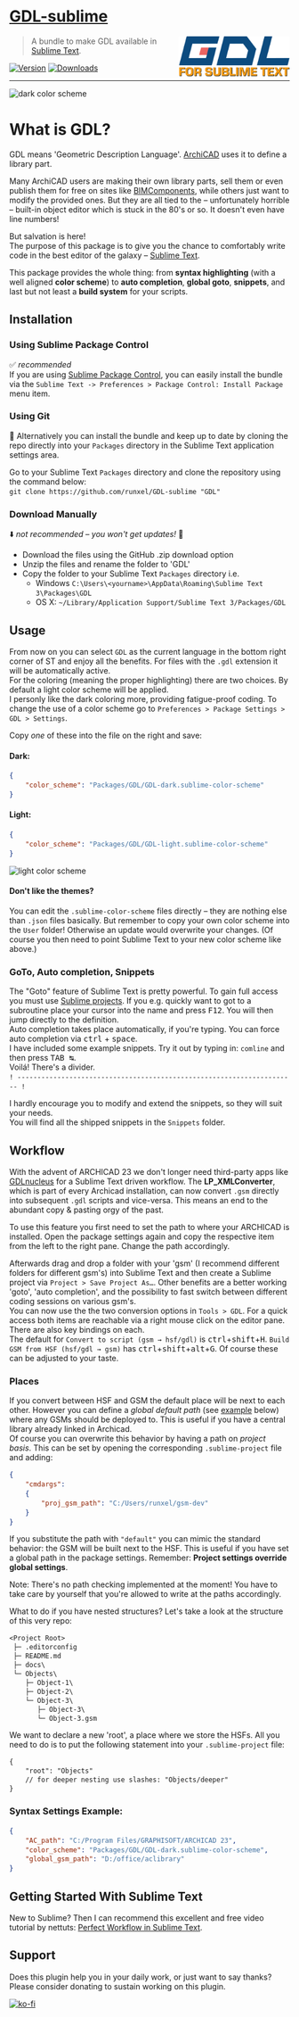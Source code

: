 # [GDL-sublime](https://github.com/runxel/GDL-sublime)

<img align="right" src="img/gdlst-logo.png" width="200">

> A bundle to make GDL available in [Sublime Text](http://www.sublimetext.com/).

[![Version](https://img.shields.io/github/release/runxel/GDL-sublime.svg?style=flat-square)](https://github.com/runxel/GDL-sublime/releases/latest)
[![Downloads](https://img.shields.io/packagecontrol/dt/GDL?logo=sublime%20text&style=flat-square)](https://packagecontrol.io/packages/GDL)

---

![dark color scheme](https://i.imgur.com/OEurk9A.png)  

# What is GDL?
GDL means 'Geometric Description Language'. [ArchiCAD](http://www.graphisoft.com/) uses it to define a library part.

Many ArchiCAD users are making their own library parts, sell them or even publish them for free on sites like [BIMComponents](https://bimcomponents.com/), while others just want to modify the provided ones. But they are all tied to the – unfortunately horrible – built-in object editor which is stuck in the 80's or so. It doesn't even have line numbers!

But salvation is here!  
The purpose of this package is to give you the chance to comfortably write code in the best editor of the galaxy – [Sublime Text](https://www.sublimetext.com/).

This package provides the whole thing: from **syntax highlighting** (with a well aligned **color scheme**) to **auto completion**, **global goto**, **snippets**, and last but not least a **build system** for your scripts.

## Installation

### Using Sublime Package Control
:white_check_mark: _recommended_  
If you are using [Sublime Package Control](http://wbond.net/sublime_packages/package_control), you can easily install the bundle via the `Sublime Text -> Preferences > Package Control: Install Package` menu item.

### Using Git
:robot: Alternatively you can install the bundle and keep up to date by cloning the repo directly into your `Packages` directory in the Sublime Text application settings area.

Go to your Sublime Text `Packages` directory and clone the repository using the command below:  
`git clone https://github.com/runxel/GDL-sublime "GDL"`

### Download Manually
:arrow_down: _not recommended – you won't get updates!_ :rotating_light:  
- Download the files using the GitHub .zip download option
- Unzip the files and rename the folder to 'GDL'
- Copy the folder to your Sublime Text `Packages` directory i.e. 
  - Windows `C:\Users\<yourname>\AppData\Roaming\Sublime Text 3\Packages\GDL`
  - OS X: `~/Library/Application Support/Sublime Text 3/Packages/GDL`

## Usage
From now on you can select `GDL` as the current language in the bottom right corner of ST and enjoy all the benefits. For files with the `.gdl` extension it will be automatically active.  
For the coloring (meaning the proper highlighting) there are two choices. By default a light color scheme will be applied.  
I personly like the dark coloring more, providing fatigue-proof coding. To change the use of a color scheme go to `Preferences > Package Settings > GDL > Settings`.  

Copy _one_ of these into the file on the right and save:

#### **Dark:**
```json
{  
	"color_scheme": "Packages/GDL/GDL-dark.sublime-color-scheme"  
}
```

#### **Light:**
```json
{  
	"color_scheme": "Packages/GDL/GDL-light.sublime-color-scheme"  
}
```
![light color scheme](https://i.imgur.com/OQx2IF2.png)  

#### Don't like the themes?
You can edit the `.sublime-color-scheme` files directly – they are nothing else than `.json` files basically. But remember to copy your own color scheme into the `User` folder! Otherwise an update would overwrite your changes. (Of course you then need to point Sublime Text to your new color scheme like above.)

### GoTo, Auto completion, Snippets
The "Goto" feature of Sublime Text is pretty powerful. To gain full access you must use [Sublime projects](#workflow). If you e.g. quickly want to got to a subroutine place your cursor into the name and press <kbd>F12</kbd>. You will then jump directly to the definition.  
Auto completion takes place automatically, if you're typing. You can force auto completion via <kbd>ctrl</kbd> + <kbd>space</kbd>.  
I have included some example snippets. Try it out by typing in: `comline` and then press <kbd>TAB ↹</kbd>.  
Voilá! There's a divider.  
`! ---------------------------------------------------------------------- !`

I hardly encourage you to modify and extend the snippets, so they will suit your needs.  
You will find all the shipped snippets in the `Snippets` folder.

## Workflow
With the advent of ARCHICAD 23 we don't longer need third-party apps like [GDLnucleus](http://www.opengdl.org/Default.aspx?tabid=9748) for a Sublime Text driven workflow. The **LP_XMLConverter**, which is part of every Archicad installation, can now convert `.gsm` directly into subsequent `.gdl` scripts and vice-versa. This means an end to the abundant copy & pasting orgy of the past.  

To use this feature you first need to set the path to where your ARCHICAD is installed. Open the package settings again and copy the respective item from the left to the right pane. Change the path accordingly.

Afterwards drag and drop a folder with your 'gsm' (I recommend different folders for different gsm's) into Sublime Text and then create a Sublime project via `Project > Save Project As…`. Other benefits are a better working 'goto', 'auto completion', and the possibility to fast switch between different coding sessions on various gsm's.  
You can now use the the two conversion options in `Tools > GDL`. For a quick access both items are reachable via a right mouse click on the editor pane. There are also key bindings on each.  
The default for `Convert to script (gsm → hsf/gdl)` is <kbd>ctrl</kbd>+<kbd>shift</kbd>+<kbd>H</kbd>. `Build GSM from HSF (hsf/gdl → gsm)` has <kbd>ctrl</kbd>+<kbd>shift</kbd>+<kbd>alt</kbd>+<kbd>G</kbd>. Of course these can be adjusted to your taste.  

### Places
If you convert between HSF and GSM the default place will be next to each other. However you can define a _global default path_ (see [example](#example) below) where any GSMs should be deployed to. This is useful if you have a central library already linked in Archicad.  
Of course you can overwrite this behavior by having a path on _project basis_. This can be set by opening the corresponding `.sublime-project` file and adding:

```json
{
	"cmdargs":
    {
        "proj_gsm_path": "C:/Users/runxel/gsm-dev"
    }
}
```

If you substitute the path with `"default"` you can mimic the standard behavior: the GSM will be built next to the HSF. This is useful if you have set a global path in the package settings. Remember: **Project settings override global settings**.

Note: There's no path checking implemented at the moment! You have to take care by yourself that you're allowed to write at the paths accordingly.

What to do if you have nested structures? Let's take a look at the structure of this very repo:

```
<Project Root>
 ├─ .editorconfig
 ├─ README.md
 ├─ docs\
 └─ Objects\
 	├─ Object-1\
	├─ Object-2\
	└─ Object-3\
	   ├─ Object-3\
	   └─ Object-3.gsm
```

We want to declare a new 'root', a place where we store the HSFs.
All you need to do is to put the following statement into your `.sublime-project` file:

```jsonc
{
	"root": "Objects"
	// for deeper nesting use slashes: "Objects/deeper"
}
```

<!-- ![Project path setting](https://i.imgur.com/71LeiOW.png) -->


### Syntax Settings Example:
```json
{
	"AC_path": "C:/Program Files/GRAPHISOFT/ARCHICAD 23",
	"color_scheme": "Packages/GDL/GDL-dark.sublime-color-scheme",
	"global_gsm_path": "D:/office/aclibrary"
}
```

<!-- 
&nbsp;  
![cmd args](https://i.imgur.com/HDiunZe.png)
&nbsp;  

If you need to provide additional arguments for the LP_XMLConverter, you can do so by `Project > Edit Project`, then copy this into the open file:
```json
"cmdargs":
{
    "to-hsf": "<args>",
    "to-gsm": "<args>"
}
```
where `<args>` is to be replaced. If you don't need it, you can leave it empty. To check the possible args you can run the LP_XMLConverter with the `-?` argument to get help. **NOTE: AT THE MOMENT IT SEEMS THAT THERE ARE NO SUPPORTED ARGUMENTS FOR THE GSM-HSF-GSM WORKFLOW.**

&nbsp;  
&nbsp;  
-->

## Getting Started With Sublime Text
New to Sublime? Then I can recommend this excellent and free video tutorial by nettuts: [Perfect Workflow in Sublime Text](http://net.tutsplus.com/articles/news/perfect-workflow-in-sublime-text-free-course/).

## Support
Does this plugin help you in your daily work, or just want to say thanks?  
Please consider donating to sustain working on this plugin.

[![ko-fi](https://www.ko-fi.com/img/githubbutton_sm.svg)](https://ko-fi.com/Y8Y5VOOM)

<!-- [![Beerpay](https://beerpay.io/runxel/GDL-sublime/badge.svg?style=beer-square)](https://beerpay.io/runxel/GDL-sublime) -->
